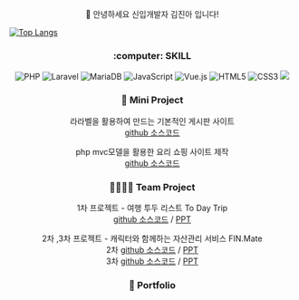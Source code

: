 <div align=center>
  <p> 👋 안녕하세요 신입개발자 김진아 입니다! </p>
</div>

[![Top Langs](https://github-readme-stats.vercel.app/api/top-langs/?username=Headh1)](https://github.com/anuraghazra/github-readme-stats)
  
<div align=center>
  <h3 align="center"><b> :computer: SKILL </b></h3>
  <p align="center">
    <img alt="PHP" src ="https://img.shields.io/badge/PHP-777BB4.svg?&style=flat-square&logo=PHP&logoColor=white"/>
    <img alt="Laravel" src="https://img.shields.io/badge/Laravel-FF2D20?style=flat-square&logo=Laravel&logoColor=white">
    <img alt="MariaDB" src ="https://img.shields.io/badge/MariaDB-003545.svg?&style=flat-square&logo=MariaDB&logoColor=white"/>
    <img alt="JavaScript" src="https://img.shields.io/badge/JavaScript-F7DF1E?style=flat-square&logo=javascript&logoColor=black">
    <img alt="Vue.js" src="https://img.shields.io/badge/Vue.js-4FC08D?style=flat-square&logo=Vue.js&logoColor=white">
    <img alt="HTML5" src="https://img.shields.io/badge/HTML5-E34F26?style=flat-square&logo=html5&logoColor=white">
    <img alt="CSS3" src="https://img.shields.io/badge/CSS-1572B6?style=flat-square&logo=css3&logoColor=white">
    <img src="https://img.shields.io/badge/Bootstrap-7952B3?style=flat-square&logo=BootstraplogoColor=#FFFFFF"/>
 </p>

 <h3 align="center"><b>👩 Mini Project </b></h3>
   <p> 
      라라벨을 활용하여 만드는 기본적인 게시판 사이트 <br>
     <a href="https://github.com/Headh1/Laravel_board">github 소스코드</a> 
   </p>
   
   <p> 
     php mvc모델을 활용한 요리 쇼핑 사이트 제작 <br>
     <a href="https://github.com/Headh1/TOYPROJECT_shopping">github 소스코드</a> 
   </p>
 
 <h3 align="center"><b>👩‍👩‍👧‍👦 Team Project </b></h3>
 <p> 1차 프로젝트 - 여행 투두 리스트 To Day Trip 
   <br>
   <a href="https://github.com/PHP-506-1/PHP_1STPJ">github 소스코드</a> / 
   <a href="https://www.canva.com/design/DAFg_xMHO8g/lkC85MyVEzOh9occNkLo7Q/edit?utm_content=DAFg_xMHO8g&utm_campaign=designshare&utm_medium=link2&utm_source=sharebutton"> PPT</a>
   <br>
 </p>
 <p> 
   2차 ,3차 프로젝트 - 캐릭터와 함께하는 자산관리 서비스 FIN.Mate 
   <br>
   2차 <a href="https://github.com/PHP-506-Money/2nd_project_v2">github 소스코드</a> / 
   <a href="https://www.canva.com/design/DAFnEcnBGaU/K_kCQ6fQAn2AzgaaI5ULEA/editutm_content=DAFnEcnBGaU&utm_campaign=designshare&utm_medium=link2&utm_source=sharebutton">PPT</a><br>
 3차 <a href="https://github.com/PHP-506-Money/3rd_project"> github 소스코드</a> / 
 <a href="https://www.canva.com/design/DAFpnSI6ZK8/Gk4uoCfI-7-dKKoVfqFjGg/edit?utm_content=DAFpnSI6ZK8&utm_campaign=designshare&utm_medium=link2&utm_source=sharebutton">PPT</a><br>
 </p>
 
<h3 align="center"><b>🔎 Portfolio </b></h3>

</div>


<!--
**Headh1/Headh1** is a ✨ _special_ ✨ repository because its `README.md` (this file) appears on your GitHub profile.

Here are some ideas to get you started:

- 🔭 I’m currently working on ...
- 🌱 I’m currently learning ...
- 👯 I’m looking to collaborate on ...
- 🤔 I’m looking for help with ...
- 💬 Ask me about ...
- 📫 How to reach me: ...
- 😄 Pronouns: ...
- ⚡ Fun fact: ...
-->
